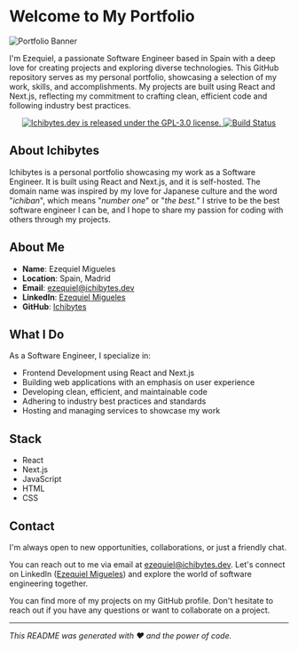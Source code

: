# Welcome to My Portfolio

![Portfolio Banner](https://user-images.githubusercontent.com/74495493/281188840-5d398d66-34b4-46eb-9a22-294e9b722082.png)

I'm Ezequiel, a passionate Software Engineer based in Spain with a deep love for creating projects and exploring diverse technologies. This GitHub repository serves as my personal portfolio, showcasing a selection of my work, skills, and accomplishments. My projects are built using React and Next.js, reflecting my commitment to crafting clean, efficient code and following industry best practices.

<!-- Status badges -->

<p align="center">
    <a href="https://github.com/ichibytes/ichibytes.dev/blob/main/LICENSE">
        <img src="https://img.shields.io/badge/license-GPL_3.0-blue" alt="Ichibytes.dev is released under the GPL-3.0 license." />
    </a>
    <a href="https://jenkins.ichibytes.dev/job/ichibytes/job/ichibytes.dev/job/main/">
        <img src="https://jenkins.ichibytes.dev/buildStatus/icon?job=ichibytes%2Fichibytes.dev%2Fmain" alt="Build Status" />
    </a>
</p>


<!-- Some background about the project -->

## About Ichibytes

<!-- TODO: Add after deployment -->
<!-- This portfolio is hosted on [🌐 https://ichibytes.dev](https://ichibytes.dev). -->

Ichibytes is a personal portfolio showcasing my work as a Software Engineer. It is built using React and Next.js, and it is self-hosted. The domain name was inspired by my love for Japanese culture and the word "_ichiban_", which means "_number one_" or "_the best._" I strive to be the best software engineer I can be, and I hope to share my passion for coding with others through my projects.

<!-- Some personal info -->

## About Me

- **Name**: Ezequiel Migueles
- **Location**: Spain, Madrid
- **Email**: [ezequiel@ichibytes.dev](mailto:ezequiel@ichibytes.dev)
- **LinkedIn**: [Ezequiel Migueles](https://www.linkedin.com/in/ezequielmigueles/)
- **GitHub**: [Ichibytes](https://github.com/ichibytes)

<!-- Some info about my experience -->

## What I Do

As a Software Engineer, I specialize in:

- Frontend Development using React and Next.js
- Building web applications with an emphasis on user experience
- Developing clean, efficient, and maintainable code
- Adhering to industry best practices and standards
- Hosting and managing services to showcase my work

<!-- Some info about the stack used in the project -->

## Stack

<!-- Will be improved in the future -->

- React
- Next.js
- JavaScript
- HTML
- CSS

<!-- Some contact info -->

## Contact

I'm always open to new opportunities, collaborations, or just a friendly chat.

You can reach out to me via email at [ezequiel@ichibytes.dev](mailto:ezequiel@ichibytes.dev). Let's connect on LinkedIn ([Ezequiel Migueles](https://www.linkedin.com/in/ezequielmigueles/)) and explore the world of software engineering together.

You can find more of my projects on my GitHub profile. Don't hesitate to reach out if you have any questions or want to collaborate on a project.

---

_This README was generated with ❤️ and the power of code._
